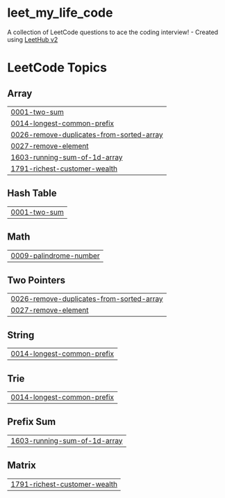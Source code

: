 # leet_my_life_code
A collection of LeetCode questions to ace the coding interview! - Created using [LeetHub v2](https://github.com/arunbhardwaj/LeetHub-2.0)

<!---LeetCode Topics Start-->
# LeetCode Topics
## Array
|  |
| ------- |
| [0001-two-sum](https://github.com/YasviTank/leet_my_life_code/tree/master/0001-two-sum) |
| [0014-longest-common-prefix](https://github.com/YasviTank/leet_my_life_code/tree/master/0014-longest-common-prefix) |
| [0026-remove-duplicates-from-sorted-array](https://github.com/YasviTank/leet_my_life_code/tree/master/0026-remove-duplicates-from-sorted-array) |
| [0027-remove-element](https://github.com/YasviTank/leet_my_life_code/tree/master/0027-remove-element) |
| [1603-running-sum-of-1d-array](https://github.com/YasviTank/leet_my_life_code/tree/master/1603-running-sum-of-1d-array) |
| [1791-richest-customer-wealth](https://github.com/YasviTank/leet_my_life_code/tree/master/1791-richest-customer-wealth) |
## Hash Table
|  |
| ------- |
| [0001-two-sum](https://github.com/YasviTank/leet_my_life_code/tree/master/0001-two-sum) |
## Math
|  |
| ------- |
| [0009-palindrome-number](https://github.com/YasviTank/leet_my_life_code/tree/master/0009-palindrome-number) |
## Two Pointers
|  |
| ------- |
| [0026-remove-duplicates-from-sorted-array](https://github.com/YasviTank/leet_my_life_code/tree/master/0026-remove-duplicates-from-sorted-array) |
| [0027-remove-element](https://github.com/YasviTank/leet_my_life_code/tree/master/0027-remove-element) |
## String
|  |
| ------- |
| [0014-longest-common-prefix](https://github.com/YasviTank/leet_my_life_code/tree/master/0014-longest-common-prefix) |
## Trie
|  |
| ------- |
| [0014-longest-common-prefix](https://github.com/YasviTank/leet_my_life_code/tree/master/0014-longest-common-prefix) |
## Prefix Sum
|  |
| ------- |
| [1603-running-sum-of-1d-array](https://github.com/YasviTank/leet_my_life_code/tree/master/1603-running-sum-of-1d-array) |
## Matrix
|  |
| ------- |
| [1791-richest-customer-wealth](https://github.com/YasviTank/leet_my_life_code/tree/master/1791-richest-customer-wealth) |
<!---LeetCode Topics End-->